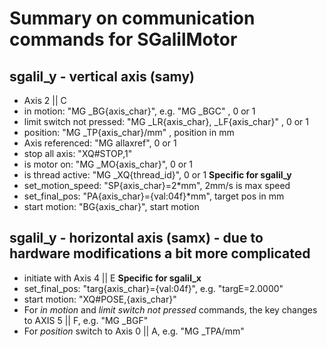 # Summary on communication commands for SGalilMotor
## sgalil_y - vertical axis (samy)
- Axis 2 || C
- in motion: "MG _BG{axis_char}", e.g. "MG _BGC" , 0 or 1
- limit switch not pressed: "MG _LR{axis_char}, _LF{axis_char}" , 0 or 1
- position: "MG _TP{axis_char}/mm" , position in mm
- Axis referenced: "MG allaxref", 0 or 1
- stop all axis: "XQ#STOP,1"
- is motor on: "MG _MO{axis_char}", 0 or 1
- is thread active: "MG _XQ{thread_id}", 0 or 1
**Specific for sgalil_y**
- set_motion_speed: "SP{axis_char}=2*mm", 2mm/s is max speed
- set_final_pos: "PA{axis_char}={val:04f}*mm", target pos in mm
- start motion: "BG{axis_char}", start motion
## sgalil_y - horizontal axis (samx) - due to hardware modifications a bit more complicated
- initiate with Axis 4 || E
**Specific for sgalil_x**
- set_final_pos: "targ{axis_char}={val:04f}", e.g. "targE=2.0000"
- start motion: "XQ#POSE,{axis_char}"
- For *in motion* and *limit switch not pressed* commands, 
the key changes to AXIS 5 || F, e.g. "MG _BGF"
- For *position* switch to Axis 0 || A, e.g. "MG _TPA/mm"
